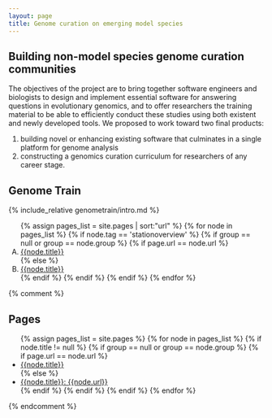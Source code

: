 ```yaml
---
layout: page
title: Genome curation on emerging model species
---
```

## Building non-model species genome curation communities

The objectives of the project are to bring together software engineers and biologists to design
and implement essential software for answering questions in evolutionary genomics, and to
offer researchers the training material to be able to efficiently conduct these studies using both
existent and newly developed tools. We proposed to work toward two final products: 

  1. building novel or enhancing existing software that culminates in a single platform for genome analysis
  2. constructing a genomics curation curriculum for researchers of any career stage.



## Genome Train

{% include_relative genometrain/intro.md %}

<ol type="A">
{% assign pages_list = site.pages | sort:"url" %}
 {% for node in pages_list %}
    {% if node.tag == 'stationoverview' %} 
      {% if group == null or group == node.group %}
        {% if page.url == node.url %}
        <li class="active"><a href="{{ BASE_PATH }}{{node.url}}" class="active">{{node.title}}</a></li>
        {% else %}
        <li><a href="{{ BASE_PATH }}{{node.url}}">{{node.title}}</a></li>
        {% endif %}
      {% endif %}
    {% endif %}
  {% endfor %}
</ol>


{% comment %}


## Pages 

<ul>
{% assign pages_list = site.pages %}
 {% for node in pages_list %}
    {% if node.title != null %}
      {% if group == null or group == node.group %}
        {% if page.url == node.url %}
        <li class="active"><a href="{{ BASE_PATH }}{{node.url}}" class="active">{{node.title}}</a></li>
        {% else %}
        <li><a href="{{ BASE_PATH }}{{node.url}}">{{node.title}}: {{node.url}}</a></li>
        {% endif %}
      {% endif %}
    {% endif %}
  {% endfor %}

</ul>

 
{% endcomment %}


